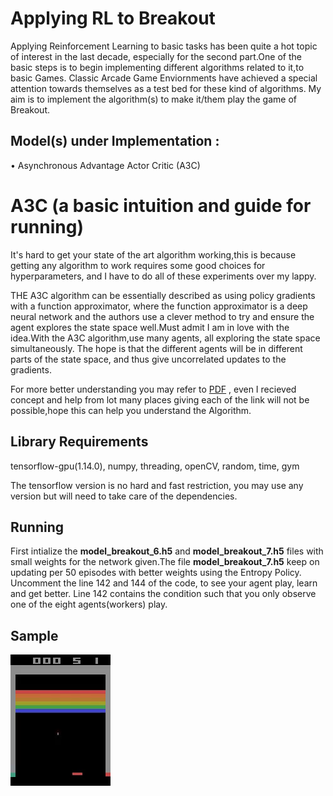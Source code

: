 # Applying RL to Breakout

Applying Reinforcement Learning to basic tasks has been quite a hot topic of interest in the last decade, especially for the second part.One of the basic steps is to begin implementing different algorithms related to it,to basic Games. Classic Arcade Game Enviornments have achieved a special attention towards themselves as a test bed  for these kind of algorithms. My aim is to implement the algorithm(s) to make it/them play the game of Breakout.

## Model(s) under  Implementation :

•	Asynchronous Advantage Actor Critic (A3C)

# A3C (a basic intuition and guide for running)

It's hard to get your state of the art algorithm working,this is because getting any algorithm to work requires some good choices for hyperparameters, and I have to do all of these experiments over my lappy.

THE A3C algorithm can be essentially described as using policy gradients with a function approximator, where the function approximator is a deep neural network and the authors use a clever method to try and ensure the agent explores the state space well.Must admit I am in  love with the idea.With the A3C algorithm,use many agents, all exploring the state space simultaneously. The hope is that the different agents will be in different parts of the state space, and thus give uncorrelated updates to the gradients.

For more better understanding you may refer to [PDF](https://drive.google.com/file/d/1dFfDv-alQs6E_wyRmd3F2ZHKCVxhEIxY/view) , even I recieved concept and help from lot many places giving each of the link will not be possible,hope this can help you understand the Algorithm.

## Library Requirements 

tensorflow-gpu(1.14.0), numpy, threading, openCV, random, time, gym

The tensorflow version is no hard and fast restriction, you may use any version but will need to take care of the dependencies.

## Running

First intialize the **model_breakout_6.h5**  and **model_breakout_7.h5** files with small weights for the network given.The file **model_breakout_7.h5** keep on updating per 50 episodes with better weights using the Entropy Policy.
Uncomment the line 142 and 144 of the code, to see your agent play, learn and get better. Line 142 contains the condition such that you only observe one of the eight agents(workers) play.

## Sample

![alt-text](https://github.com/Lazy-Leopard/BreakOut-RL/blob/master/sample.gif)














